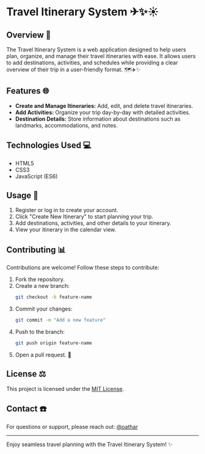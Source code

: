# Travel Itinerary System ✈✨☀️

## Overview 📖
The Travel Itinerary System is a web application designed to help users plan, organize, and manage their travel itineraries with ease. It allows users to add destinations, activities, and schedules while providing a clear overview of their trip in a user-friendly format. 🗺️✈️✨

## Features 🌐
- **Create and Manage Itineraries:** Add, edit, and delete travel itineraries.
- **Add Activities:** Organize your trip day-by-day with detailed activities.
- **Destination Details:** Store information about destinations such as landmarks, accommodations, and notes.

## Technologies Used 💻
  - HTML5
  - CSS3
  - JavaScript (ES6)
## Usage 🎢
1. Register or log in to create your account.
2. Click "Create New Itinerary" to start planning your trip.
3. Add destinations, activities, and other details to your itinerary.
4. View your itinerary in the calendar view.

## Contributing 📊
Contributions are welcome! Follow these steps to contribute:
1. Fork the repository.
2. Create a new branch:
   ```bash
   git checkout -b feature-name
   ```
3. Commit your changes:
   ```bash
   git commit -m "Add a new feature"
   ```
4. Push to the branch:
   ```bash
   git push origin feature-name
   ```
5. Open a pull request. 🔧

## License ⚖️
This project is licensed under the [MIT License](LICENSE).

## Contact ☎️
For questions or support, please reach out:
[@oathar](https://github.com/oathar)

---
Enjoy seamless travel planning with the Travel Itinerary System! ✨

